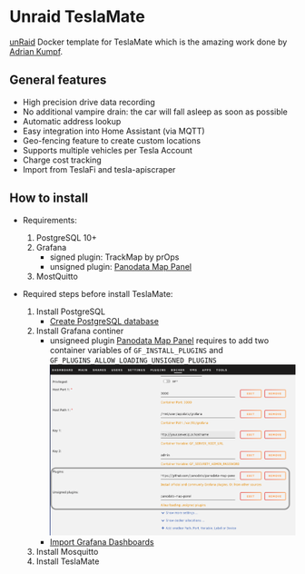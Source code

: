 # Unraid TeslaMate
[unRaid](https://unraid.net) Docker template for TeslaMate which is the amazing work done by [Adrian Kumpf](https://github.com/adriankumpf/teslamate).

## General features
 * High precision drive data recording
 * No additional vampire drain: the car will fall asleep as soon as possible
 * Automatic address lookup
 * Easy integration into Home Assistant (via MQTT)
 * Geo-fencing feature to create custom locations
 * Supports multiple vehicles per Tesla Account
 * Charge cost tracking
 * Import from TeslaFi and tesla-apiscraper

## How to install
* Requirements:
  1. PostgreSQL 10+
  1. Grafana
     - signed plugin: TrackMap by prOps 
     - unsigned plugin: [Panodata Map Panel](https://github.com/panodata/panodata-map-panel)
  1. MostQuitto

* Required steps before install TeslaMate:
  1. Install PostgreSQL
     - [Create PostgreSQL database](https://docs.teslamate.org/docs/installation/debian#create-postgresql-database)
  1. Install Grafana continer
     - unsigneed plugin [Panodata Map Panel](https://github.com/panodata/panodata-map-panel) requires to add two container variables of `GF_INSTALL_PLUGINS` and `GF_PLUGINS_ALLOW_LOADING_UNSIGNED_PLUGINS`
      ![unraid container template](/img/two-additional-container-variables.png)
     - [Import Grafana Dashboards](https://docs.teslamate.org/docs/installation/debian#import-grafana-dashboards)
  1. Install Mosquitto
  1. Install TeslaMate

